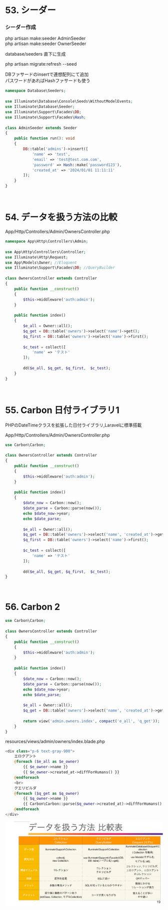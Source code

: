 # 53. シーダー

### シーダー作成
php artisan make:seeder AdminSeeder  
php artisan make:seeder OwnerSeeder  

database/seeders 直下に生成  

php artisan migrate:refresh --seed  

DBファサードのinsertで連想配列にて追加  
パスワードがあればHashファサードも使う  
  
```php
namespace Database\Seeders;

use Illuminate\Database\Console\Seeds\WithoutModelEvents;
use Illuminate\Database\Seeder;
use Illuminate\Support\Facades\DB;
use Illuminate\Support\Facades\Hash;

class AdminSeeder extends Seeder
{
    public function run(): void
    {
        DB::table('admins')->insert([
            'name' => 'test',
            'email' => 'test@test.com.com',
            'password' => Hash::make('password123'),
            'created_at' => '2024/01/01 11:11:11'
        ]);
    }
}
```

<br>

# 54. データを扱う方法の比較

App/Http/Controllers/Admin/OwnersController.php
```php
namespace App\Http\Controllers\Admin;

use App\Http\Controllers\Controller;
use Illuminate\Http\Request;
use App\Models\Owner; //Eloquent
use Illuminate\Support\Facades\DB; //QueryBuilder 

class OwnersController extends Controller
{
    public function __construct()
    {
        $this->middleware('auth:admin');
    }

    public function index()
    {
        $e_all = Owner::all();
        $q_get = DB::table('owners')->select('name')->get();
        $q_first = DB::table('owners')->select('name')->first();

        $c_test = collect([
            'name' => 'テスト'
        ]);

        dd($e_all, $q_get, $q_first,  $c_test);
    }
}
```

<br>

# 55. Carbon 日付ライブラリ1

PHPのDateTimeクラスを拡張した日付ライブラリ,Laravelに標準搭載  

App/Http/Controllers/Admin/OwnersController.php
```php
use Carbon\Carbon;

class OwnersController extends Controller
{
    public function __construct()
    {
        $this->middleware('auth:admin');
    }
   
    public function index()
    {
        $date_now = Carbon::now();
        $date_parse = Carbon::parse(now());
        echo $date_now->year;
        echo $date_parse;

        $e_all = Owner::all();
        $q_get = DB::table('owners')->select('name', 'created_at')->get();
        $q_first = DB::table('owners')->select('name')->first();

        $c_test = collect([
            'name' => 'テスト'
        ]);

        dd($e_all, $q_get, $q_first,  $c_test);
}
```

<br>

# 56. Carbon 2

```php
use Carbon\Carbon;

class OwnersController extends Controller
{
    public function __construct()
    {
        $this->middleware('auth:admin');
    }
   
    public function index()
    {
        $date_now = Carbon::now();
        $date_parse = Carbon::parse(now());
        echo $date_now->year;
        echo $date_parse;

        $e_all = Owner::all();
        $q_get = DB::table('owners')->select('name', 'created_at')->get();

        return view('admin.owners.index', compact('e_all', 'q_get'));
    }
}
```
resources/views/admin/owners/index.blade.php
```php
<div class="p-6 text-gray-900">
    エロクアント
    @foreach ($e_all as $e_owner)
        {{ $e_owner->name }}
        {{ $e_owner->created_at->diffForHumans() }}
    @endforeach
    <br>
    クエリビルダ
    @foreach ($q_get as $q_owner)
        {{ $q_owner->name }}
        {{ Carbon\Carbon::parse($q_owner->created_at)->diffForHumans() }}
    @endforeach
</div>
```







![img](public/images/m54.png)

